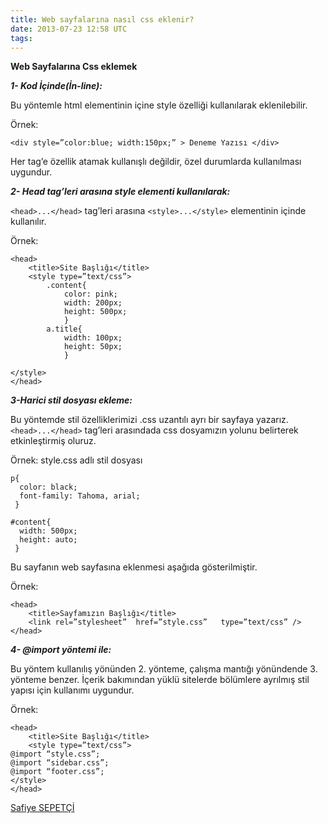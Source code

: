 ```yaml
---
title: Web sayfalarına nasıl css eklenir?
date: 2013-07-23 12:58 UTC
tags:
---
```


**Web Sayfalarına Css eklemek**

***1- Kod İçinde(İn-line):***

Bu yöntemle html elementinin içine style özelliği kullanılarak eklenilebilir.

Örnek:

    <div style=”color:blue; width:150px;” > Deneme Yazısı </div>


Her tag’e özellik atamak kullanışlı değildir, özel durumlarda kullanılması uygundur.

***2- Head tag’leri arasına style elementi kullanılarak:***

`<head>...</head>` tag’leri arasına `<style>...</style>` elementinin içinde kullanılır.

Örnek:

    <head>
        <title>Site Başlığı</title>
        <style type=”text/css”>
            .content{
                color: pink;
                width: 200px;
                height: 500px;
                }
            a.title{
                width: 100px;
                height: 50px;
                }

    </style>
    </head>


***3-Harici stil dosyası ekleme:***

Bu yöntemde stil özelliklerimizi .css uzantılı ayrı bir sayfaya yazarız. `<head>...</head>` tag’leri arasındada css dosyamızın yolunu belirterek etkinleştirmiş oluruz.

Örnek: style.css adlı stil dosyası

    p{
      color: black;
      font-family: Tahoma, arial;
     }

    #content{
      width: 500px;
      height: auto;
     }


Bu sayfanın web sayfasına eklenmesi aşağıda gösterilmiştir.

Örnek:

    <head>
        <title>Sayfamızın Başlığı</title>
        <link rel=”stylesheet”  href=”style.css”   type=”text/css” />
    </head>


***4- @import yöntemi ile:***

Bu yöntem kullanılış yönünden 2. yönteme, çalışma mantığı yönündende 3. yönteme benzer. İçerik bakımından yüklü sitelerde bölümlere ayrılmış stil yapısı için kullanımı uygundur.

Örnek:

    <head>
        <title>Site Başlığı</title>
        <style type=”text/css”>
    @import “style.css”;
    @import “sidebar.css”;
    @import “footer.css”;
    </style>
    </head>


[Safiye SEPETÇİ](http://twitter.com/safiyesepetci)